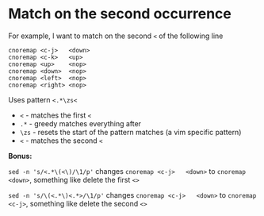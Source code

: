 # Match on the second occurrence

For example, I want to match on the second `<` of the following line

```
cnoremap <c-j>   <down>
cnoremap <c-k>   <up>
cnoremap <up>    <nop>
cnoremap <down>  <nop>
cnoremap <left>  <nop>
cnoremap <right> <nop>
```

Uses pattern `<.*\zs<`

- `<`   - matches the first `<`
- `.*`  - greedy matches everything after
- `\zs` - resets the start of the pattern matches (a vim specific pattern)
- `<`   - matches the second `<`

**Bonus:**

`sed -n 's/<.*\(<\)/\1/p'`
changes `cnoremap <c-j>   <down>` to `cnoremap <down>`,
something like delete the first `<>`

`sed -n 's/\(<.*\)<.*>/\1/p'`
changes `cnoremap <c-j>   <down>` to `cnoremap <c-j>`,
something like delete the second `<>`

